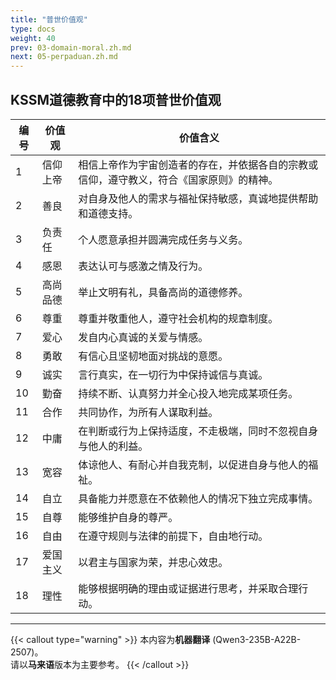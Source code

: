 ```yaml
---
title: "普世价值观"
type: docs
weight: 40
prev: 03-domain-moral.zh.md
next: 05-perpaduan.zh.md
---
```


## KSSM道德教育中的18项普世价值观

| 编号 | 价值观 | 价值含义 |
|-----|--------|---------|
| 1 | 信仰上帝 | 相信上帝作为宇宙创造者的存在，并依据各自的宗教或信仰，遵守教义，符合《国家原则》的精神。 |
| 2 | 善良 | 对自身及他人的需求与福祉保持敏感，真诚地提供帮助和道德支持。 |
| 3 | 负责任 | 个人愿意承担并圆满完成任务与义务。 |
| 4 | 感恩 | 表达认可与感激之情及行为。 |
| 5 | 高尚品德 | 举止文明有礼，具备高尚的道德修养。 |
| 6 | 尊重 | 尊重并敬重他人，遵守社会机构的规章制度。 |
| 7 | 爱心 | 发自内心真诚的关爱与情感。 |
| 8 | 勇敢 | 有信心且坚韧地面对挑战的意愿。 |
| 9 | 诚实 | 言行真实，在一切行为中保持诚信与真诚。 |
| 10 | 勤奋 | 持续不断、认真努力并全心投入地完成某项任务。 |
| 11 | 合作 | 共同协作，为所有人谋取利益。 |
| 12 | 中庸 | 在判断或行为上保持适度，不走极端，同时不忽视自身与他人的利益。 |
| 13 | 宽容 | 体谅他人、有耐心并自我克制，以促进自身与他人的福祉。 |
| 14 | 自立 | 具备能力并愿意在不依赖他人的情况下独立完成事情。 |
| 15 | 自尊 | 能够维护自身的尊严。 |
| 16 | 自由 | 在遵守规则与法律的前提下，自由地行动。 |
| 17 | 爱国主义 | 以君主与国家为荣，并忠心效忠。 |
| 18 | 理性 | 能够根据明确的理由或证据进行思考，并采取合理行动。 |

---

{{< callout type="warning" >}}
  本内容为**机器翻译** (Qwen3-235B-A22B-2507)。  
  请以**马来语**版本为主要参考。
{{< /callout >}}
